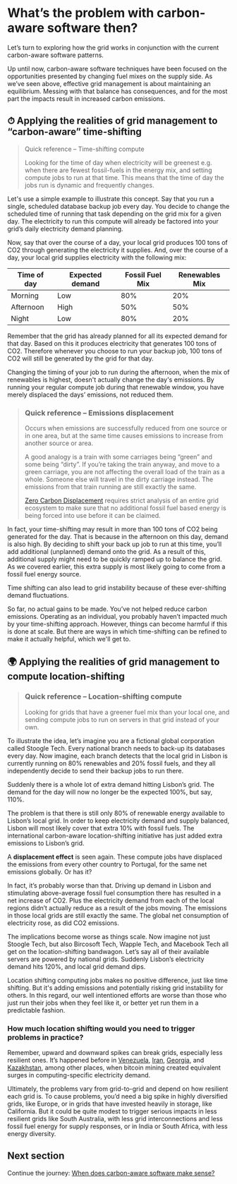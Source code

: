# What’s the problem with carbon-aware software then?

Let’s turn to exploring how the grid works in conjunction with the current carbon-aware software patterns.

Up until now, carbon-aware software techniques have been focused on the opportunities presented by changing fuel mixes on the supply side. As we’ve seen above, effective grid management is about maintaining an equilibrium. Messing with that balance has consequences, and for the most part the impacts result in increased carbon emissions.

## ⏱ Applying the realities of grid management to “carbon-aware” time-shifting

> Quick reference – Time-shifting compute 
>
> Looking for the time of day when electricity will be greenest e.g. when there are fewest fossil-fuels in the energy mix, and setting compute jobs to run at that time. This means that the time of day the jobs run is dynamic and frequently changes.

Let's use a simple example to illustrate this concept. Say that you run a single, scheduled database backup job every day. You decide to change the scheduled time of running that task depending on the grid mix for a given day. The electricity to run this compute will already be factored into your grid’s daily electricity demand planning.

Now, say that over the course of a day, your local grid produces 100 tons of CO2 through generating the electricity it supplies. And, over the course of a day, your local grid supplies electricity with the following mix:

| **Time of day** | **Expected demand** | **Fossil Fuel Mix** | **Renewables Mix** |
| --- | ----------- | --- | ----------- |
| Morning | Low | 80% | 20% |
| Afternoon | High | 50% | 50% |
| Night | Low | 80% | 20% |

Remember that the grid has already planned for all its expected demand for that day. Based on this it produces electricity that generates 100 tons of CO2. Therefore whenever you choose to run your backup job, 100 tons of CO2 will still be generated by the grid for that day. 

Changing the timing of your job to run during the afternoon, when the mix of renewables is highest, doesn't actually change the day's emissions. By running your regular compute job during that renewable window, you have merely displaced the days’ emissions, not reduced them.

> ### Quick reference – Emissions displacement 
> 
> Occurs when emissions are successfully reduced from one source or in one area, but at the same time causes emissions to increase from another source or area.
>
> A good analogy is a train with some carriages being “green” and some being “dirty”. If you’re taking the train anyway, and move to a green carriage, you are not affecting the overall load of the train as a whole. Someone else will travel in the dirty carriage instead. The emissions from that train running are still exactly the same.
>
> <a href="https://en.wikipedia.org/wiki/Zero_Carbon_Displacement">Zero Carbon Displacement</a> requires strict analysis of an entire grid ecosystem to make sure that no additional fossil fuel based energy is being forced into use before it can be claimed.

In fact, your time-shifting may result in more than 100 tons of CO2 being generated for the day. That is because in the afternoon on this day, demand is also high. By deciding to shift your back up job to run at this time, you’ll add additional (unplanned) demand onto the grid. As a result of this, additional supply might need to be quickly ramped up to balance the grid. As we covered earlier, this extra supply is most likely going to come from a fossil fuel energy source.

Time shifting can also lead to grid instability because of these ever-shifting demand fluctuations.

So far, no actual gains to be made. You’ve not helped reduce carbon emissions. Operating as an individual, you probably haven’t impacted much by your time-shifting approach. However, things can become harmful if this is done at scale. But there are ways in which time-shifting can be refined to make it actually helpful, which we'll get to.

## 🌍 Applying the realities of grid management to compute location-shifting

> ### Quick reference – Location-shifting compute 
> 
> Looking for grids that have a greener fuel mix than your local one, and sending compute jobs to run on servers in that grid instead of your own.

To illustrate the idea, let’s imagine you are a fictional global corporation called Stoogle Tech. Every national branch needs to back-up its databases every day. Now imagine, each branch detects that the local grid in Lisbon is currently running on 80% renewables and 20% fossil fuels, and they all independently decide to send their backup jobs to run there.

Suddenly there is a whole lot of extra demand hitting Lisbon’s grid. The demand for the day will now no longer be the expected 100%, but say, 110%. 

The problem is that there is still only 80% of renewable energy available to Lisbon’s local grid. In order to keep electricity demand and supply balanced, Lisbon will most likely cover that extra 10% with fossil fuels. The international carbon-aware location-shifting initiative has just added extra emissions to Lisbon’s grid.

A **displacement effect** is seen again. These compute jobs have displaced the emissions from every other country to Portugal, for the same net emissions globally. Or has it?

In fact, it’s probably worse than that. Driving up demand in Lisbon and stimulating above-average fossil fuel consumption there has resulted in a net increase of CO2. Plus the electricity demand from each of the local regions didn’t actually reduce as a result of the jobs moving. The emissions in those local grids are still exactly the same. The global net consumption of electricity rose, as did CO2 emissions.

The implications become worse as things scale. Now imagine not just Stoogle Tech, but also Bircosoft Tech, Wapple Tech, and Macebook Tech all get on the location-shifting bandwagon. Let’s say all of their available servers are powered by national grids. Suddenly Lisbon’s electricity demand hits 120%, and local grid demand dips. 

Location shifting computing jobs makes no positive difference, just like time shifting. But it's adding emissions and potentially risking grid instability for others. In this regard, our well intentioned efforts are worse than those who just run their jobs when they feel like it, or better yet run them in a predictable fashion.

### How much location shifting would you need to trigger problems in practice?

Remember, upward and downward spikes can break grids, especially less resilient ones. It’s happened before in <a href="https://www.sciencedirect.com/science/article/abs/pii/S2214629621002607">Venezuela</a>, <a href="https://www.arabnews.com/node/1794836/middle-east">Iran</a>, <a href="https://www.reuters.com/article/us-georgia-tech-currency-analysis-trfn/analysis-crypto-tears-bitcoin-miners-face-blame-for-abkhazia-energy-crisis-idUSKBN2AT1UC">Georgia</a>, and <a href="https://www.cacianalyst.org/publications/analytical-articles/item/13709-did-cryptocurrency-miners-crash-the-central-asian-power-grid?.html">Kazakhstan</a>, among other places, when bitcoin mining created equivalent surges in computing-specific electricity demand.

Ultimately, the problems vary from grid-to-grid and depend on how resilient each grid is. To cause problems, you’d need a big spike in highly diversified grids, like Europe, or in grids that have invested heavily in storage, like California. But it could be quite modest to trigger serious impacts in less resilient grids like South Australia, with less grid interconnections and less fossil fuel energy for supply responses, or in India or South Africa, with less energy diversity.

## Next section

Continue the journey: [When does carbon-aware software make sense?](when-does-carbon-aware-make-sense.md)